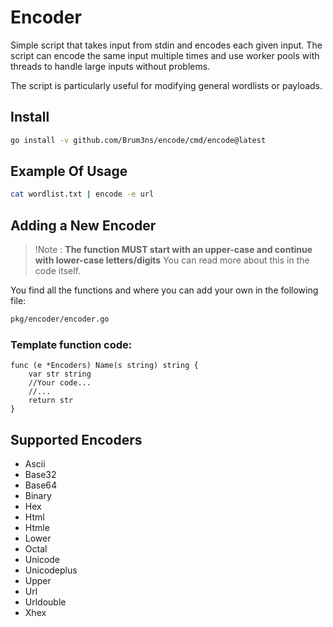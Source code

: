 # Encoder

Simple script that takes input from stdin and encodes each given input. The script can encode the same input multiple times and use worker pools with threads to handle large inputs without problems.

The script is particularly useful for modifying general wordlists or payloads.

## Install 
```bash
go install -v github.com/Brum3ns/encode/cmd/encode@latest
```

## Example Of Usage
```bash
cat wordlist.txt | encode -e url
```

## Adding a New Encoder
> !Note : **The function MUST start with an upper-case and continue with lower-case letters/digits**
> You can read more about this in the code itself.

You find all the functions and where you can add your own in the following file:
```bash
pkg/encoder/encoder.go
```

### Template function code:
```golang
func (e *Encoders) Name(s string) string {
	var str string
	//Your code...
    //...
	return str
}
```

## Supported Encoders
- Ascii 
- Base32 
- Base64 
- Binary 
- Hex 
- Html 
- Htmle 
- Lower 
- Octal 
- Unicode 
- Unicodeplus 
- Upper 
- Url 
- Urldouble 
- Xhex 
